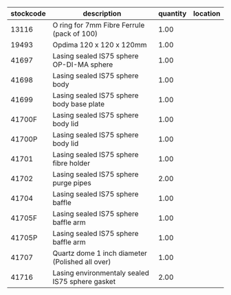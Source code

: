 |stockcode|description|quantity|location|
|---------|-----------|--------|--------|
|13116|O ring for 7mm Fibre Ferrule (pack of 100)|1.00||
|19493|Opdima 120 x 120 x 120mm|1.00||
|41697|Lasing sealed IS75 sphere OP-DI-MA sphere|1.00||
|41698|Lasing sealed IS75 sphere body|1.00||
|41699|Lasing sealed IS75 sphere body base plate|1.00||
|41700F|Lasing sealed IS75 sphere body lid|1.00||
|41700P|Lasing sealed IS75 sphere body lid|1.00||
|41701|Lasing sealed IS75 sphere fibre holder|1.00||
|41702|Lasing sealed IS75 sphere purge pipes|2.00||
|41704|Lasing sealed IS75 sphere baffle|1.00||
|41705F|Lasing sealed IS75 sphere baffle arm|1.00||
|41705P|Lasing sealed IS75 sphere baffle arm|1.00||
|41707|Quartz dome 1 inch diameter (Polished all over)|1.00||
|41716|Lasing environmentaly sealed IS75 sphere gasket|2.00||
